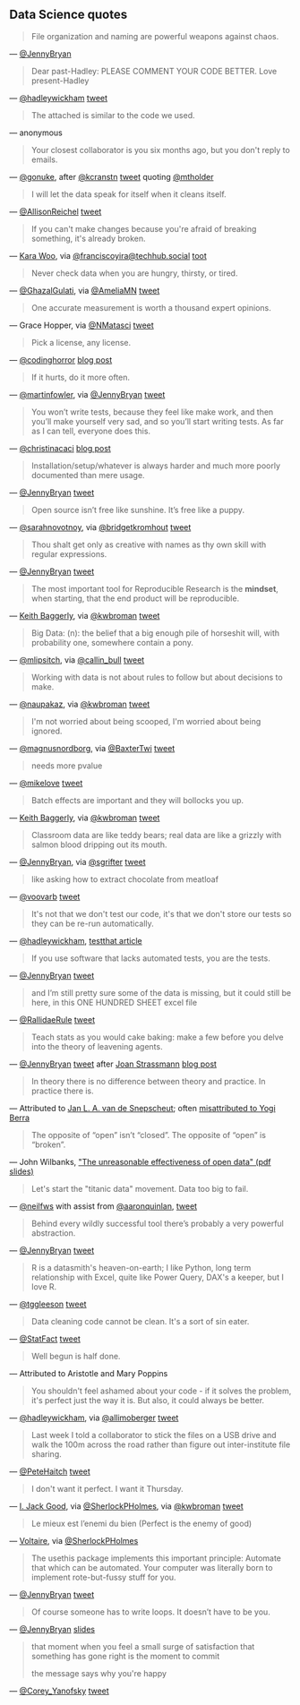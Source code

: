 ## Data Science quotes

> File organization and naming are powerful weapons against chaos.

— [@JennyBryan](https://twitter.com/jennybryan)



> Dear past-Hadley: PLEASE COMMENT YOUR CODE BETTER. Love present-Hadley

— [@hadleywickham](https://twitter.com/hadleywickham)
[tweet](https://twitter.com/hadleywickham/status/718203628528349184)



> The attached is similar to the code we used.

— anonymous



> Your closest collaborator is you six months ago, but you don't reply
> to emails.

— [@gonuke](https://twitter.com/gonuke), after [@kcranstn](https://twitter.com/kcranstn)
[tweet](http://bit.ly/motivate_git) quoting [@mtholder](https://twitter.com/mtholder)



> I will let the data speak for itself when it cleans itself.

— [@AllisonReichel](https://twitter.com/AllisonReichel)
[tweet](https://twitter.com/AllisonReichel/status/1350107719236247558)



> If you can't make changes because you're afraid of breaking
> something, it's already broken.

— [Kara Woo](https://karawoo.com), via
[@franciscoyira@techhub.social](https://techhub.social/@franciscoyira)
[toot](https://techhub.social/@franciscoyira/111270237587716071)



> Never check data when you are hungry, thirsty, or tired.

— [@GhazalGulati](https://twitter.com/GhazalGulati), via
[@AmeliaMN](https://twitter.com/AmeliaMN/)
[tweet](https://twitter.com/AmeliaMN/status/1357861551575871494)



> One accurate measurement is worth a thousand expert opinions.

— Grace Hopper, via [@NMatasci](https://twitter.com/nmatasci)
[tweet](https://twitter.com/nmatasci/status/1443272288413966337)



> Pick a license, any license.

— [@codinghorror](https://twitter.com/codinghorror)
[blog post](http://blog.codinghorror.com/pick-a-license-any-license/)



> If it hurts, do it more often.

— [@martinfowler](https://twitter.com/martinfowler), via
[@JennyBryan](https://twitter.com/jennybryan)
[tweet](https://twitter.com/JennyBryan/status/1087795259872927744)



> You won’t write tests, because they feel like make work, and then
> you’ll make yourself very sad, and so you’ll start writing tests. As
> far as I can tell, everyone does
> this.

— [@christinacaci](https://twitter.com/christinacaci)
[blog post](http://christinacacioppo.com/blog/build-products)



> Installation/setup/whatever is always harder and much more poorly
> documented than mere usage.

— [@JennyBryan](https://twitter.com/jennybryan)
[tweet](https://twitter.com/JennyBryan/status/699462966282858500)



> Open source isn’t free like sunshine. It’s free like a puppy.

— [@sarahnovotnoy](https://twitter.com/sarahnovotnoy), via
[@bridgetkromhout](https://twitter.com/bridgetkromhout)
[tweet](https://twitter.com/bridgetkromhout/status/1019985983171846144)



> Thou shalt get only as creative with names as thy own skill with
> regular expressions.

— [@JennyBryan](https://twitter.com/jennybryan)
[tweet](https://twitter.com/JennyBryan/status/807805087544328192)



> The most important tool for Reproducible Research is the **mindset**,
> when starting, that the end product will be reproducible.

— [Keith Baggerly](http://odin.mdacc.tmc.edu/~kabaggerly/), via
[@kwbroman](https://twitter.com/kwbroman)
[tweet](https://twitter.com/kwbroman/status/667735926915731457)



> Big Data: (n): the belief that a big enough pile of horseshit will,
> with probability one, somewhere contain a pony.

— [@mlipsitch](https://twitter.com/mlipsitch),
  via [@callin_bull](https://twitter.com/callin_bull)
  [tweet](https://twitter.com/callin_bull/status/831663695813963776)



> Working with data is not about rules to follow but about decisions
> to make.

— [@naupakaz](https://twitter.com/naupakaz), via
  [@kwbroman](https://twitter.com/kwbroman)
  [tweet](https://twitter.com/kwbroman/status/686562071853547520)



> I'm not worried about being scooped, I'm worried about being
> ignored.

— [@magnusnordborg](https://twitter.com/magnusnordborg), via
  [@BaxterTwi](https://twitter.com/BaxterTwi)
  [tweet](https://twitter.com/BaxterTwi/status/887280515593756672)



> needs more pvalue

— [@mikelove](https://twitter.com/mikelove)
[tweet](https://twitter.com/mikelove/status/667809435557826560)



> Batch effects are important and they will bollocks you up.

— [Keith Baggerly](http://odin.mdacc.tmc.edu/~kabaggerly/), via
[@kwbroman](https://twitter.com/kwbroman)
[tweet](https://twitter.com/kwbroman/status/667745704488529921)



> Classroom data are like teddy bears; real data are like a grizzly
> with salmon blood dripping out its mouth.

— [@JennyBryan](https://twitter.com/jennybryan),
via [@sgrifter](https://twitter.com/sgrifter)
[tweet](https://twitter.com/sgrifter/status/631150829165113344)



> like asking how to extract chocolate from meatloaf

— [@voovarb](https://twitter.com/voovarb)
[tweet](https://twitter.com/Voovarb/status/626805028808970240)



> It's not that we don't test our code, it's that we don't store our
  tests so they can be re-run automatically.

— [@hadleywickham](https://twitter.com/hadleywickham),
[testthat article](http://journal.r-project.org/archive/2011-1/RJournal_2011-1_Wickham.pdf)



> If you use software that lacks automated tests, you are the tests.

— [@JennyBryan](https://twitter.com/jennybryan)
[tweet](https://twitter.com/jennybryan/status/1043307291909316609)



> and I’m still pretty sure some of the data is missing, but it could
> still be here, in this ONE HUNDRED SHEET excel file

— [@RallidaeRule](https://mobile.twitter.com/RallidaeRule)
[tweet](https://mobile.twitter.com/rallidaerule/status/572922098617741312)



> Teach stats as you would cake baking: make a few before you delve
> into the theory of leavening agents.

— [@JennyBryan](https://twitter.com/JennyBryan) [tweet](https://twitter.com/JennyBryan/status/634754961801351168) after
[Joan Strassmann](https://sociobiology.wordpress.com/author/goodbyehouston/)
[blog post](https://sociobiology.wordpress.com/2015/08/13/teach-statistics-the-same-way-you-teach-baking-a-chocolate-cake/)



> In theory there is no difference between theory and practice. In practice there is.

— Attributed to [Jan L. A. van de Snepscheut](https://en.wikiquote.org/wiki/Jan_L._A._van_de_Snepscheut);
   often [misattributed to Yogi Berra](https://en.wikiquote.org/wiki/Yogi_Berra)



> The opposite of “open” isn’t “closed”. The opposite of “open” is
  “broken”.

— John Wilbanks, ["The unreasonable effectiveness of open data" (pdf slides)](https://dspace.library.colostate.edu/bitstream/handle/10217/81403/CI_Days_2010_Wilbanks.pdf)



> Let's start the "titanic data" movement. Data too big to fail.

— [@neilfws](https://twitter.com/neilfws) with assist from [@aaronquinlan](https://twitter.com/aaronquinlan),
[tweet](https://twitter.com/neilfws/status/588533319135985665)



> Behind every wildly successful tool there’s probably a very powerful abstraction.

— [@JennyBryan](https://twitter.com/jennybryan)
[tweet](https://twitter.com/JennyBryan/status/631241695464534016)



> R is a datasmith's heaven-on-earth; I like Python, long term relationship with Excel, quite like Power Query, DAX's a keeper, but I love R.

— [@tggleeson](https://twitter.com/tggleeson)
[tweet](https://twitter.com/tggleeson/status/591013073542062081)



> Data cleaning code cannot be clean. It's a sort of sin eater.

— [@StatFact](https://twitter.com/StatFact)
[tweet](https://twitter.com/StatFact/status/492753200190341120)



> Well begun is half done.

— Attributed to Aristotle and Mary Poppins



> You shouldn't feel ashamed about your code - if it solves the
> problem, it's perfect just the way it is. But also, it could always
> be better.

— [@hadleywickham](https://twitter.com/hadleywickham),
via [@allimoberger](https://twitter.com/allimoberger)
[tweet](https://twitter.com/allimoberger/status/1085268564821585921)



> Last week I told a collaborator to stick the files on a USB drive
> and walk the 100m across the road rather than figure out
> inter-institute file sharing.

— [@PeteHaitch](https://twitter.com/PeteHaitch)
[tweet](https://twitter.com/PeteHaitch/status/1095948744510517250)



> I don't want it perfect. I want it Thursday.

— [I. Jack Good](https://en.wikipedia.org/wiki/I._J._Good),
via [@SherlockPHolmes](https://twitter.com/SherlockPHolmes),
via [@kwbroman](https://twitter.com/kwbroman)
[tweet](https://twitter.com/kwbroman/status/1097170822475800576)



> Le mieux est l’enemi du bien
> (Perfect is the enemy of good)

— [Voltaire](https://en.m.wikipedia.org/wiki/Perfect_is_the_enemy_of_good),
via [@SherlockPHolmes](https://twitter.com/SherlockPHolmes)



> The usethis package implements this important principle: Automate that which can be automated. Your computer was literally born to implement rote-but-fussy stuff for you.

— [@JennyBryan](https://twitter.com/jennybryan)
[tweet](https://twitter.com/JennyBryan/status/935562495816753153)



> Of course someone has to write loops. It doesn’t have to be you.

— [@JennyBryan](https://twitter.com/jennybryan)
[slides](https://speakerdeck.com/jennybc/row-oriented-workflows-in-r-with-the-tidyverse?slide=16)



> that moment when you feel a small surge of satisfaction that something has gone right is the moment to commit
>
> the message says why you're happy

— [@Corey_Yanofsky](https://twitter.com/Corey_Yanofsky)
[tweet](https://twitter.com/Corey_Yanofsky/status/1159064471811366914?s=20)
